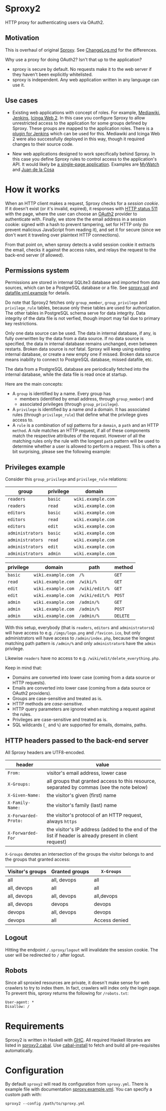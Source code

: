 # Sproxy2

HTTP proxy for authenticating users via OAuth2.


## Motivation

This is overhaul of original [Sproxy](https://hackage.haskell.org/package/sproxy).
See [ChangeLog.md](./ChangeLog.md) for the differences.

Why use a proxy for doing OAuth2? Isn't that up to the application?

 * sproxy is secure by default.  No requests make it to
   the web server if they haven't been explicitly whitelisted.
 * sproxy is independent.  Any web application written in
   any language can use it.

## Use cases

 * Existing web applications with concept of roles. For example,
   [Mediawiki](https://www.mediawiki.org), [Jenkins](https://jenkins.io),
   [Icinga Web 2](https://www.icinga.org/products/icinga-web-2/). In
   this case you configure Sproxy to allow unrestricted access
   to the application for some groups defined by Sproxy. These
   groups are mapped to the application roles.  There is a [plugin for
   Jenkins](https://wiki.jenkins-ci.org/display/JENKINS/Reverse+Proxy+Auth+Plugin)
   which can be used for this. Mediawiki and Icinga Web 2 were also
   successfully deployed in this way, though it required changes to their
   source code.

 * New web applications designed to work specifically behind Sproxy. In this case
   you define Sproxy rules to control access to the
   application's API.  It would likely be [a single-page
   application](https://en.wikipedia.org/wiki/Single-page_application).
   Examples are [MyWatch](https://hackage.haskell.org/package/mywatch) and
   [Juan de la Cosa](https://hackage.haskell.org/package/juandelacosa)


How it works
============

When an HTTP client makes a request, Sproxy checks for a *session cookie*.
If it doesn't exist (or it's invalid, expired), it responses with [HTTP
status 511](https://tools.ietf.org/html/rfc6585) with the page, where the
user can choose an [OAuth2](https://tools.ietf.org/html/rfc6749) provider to
authenticate with.  Finally, we store the the email address in a session
cookie: signed with a hash to prevent tampering, set for HTTP only (to prevent
malicious JavaScript from reading it), and set it for secure (since we don't
want it traveling over plaintext HTTP connections).

From that point on, when sproxy detects a valid session cookie it extracts the
email, checks it against the access rules, and relays the request to the
back-end server (if allowed).


Permissions system
------------------
Permissions are stored in internal SQLite3 database and imported
from data sources, which can be a PostgreSQL database or a file.  See
[sproxy.sql](./sproxy.sql) and [datafile.yml.example](./datafile.yml.example)
for details.

Do note that Sproxy2 fetches only `group_member`, `group_privilege`
and `privilege_rule` tables, because only these tables are used for
authorization. The other tables in PostgreSQL schema serve for data
integrity. Data integrity of the data file is not verfied, though import
may fail due to primary key restrictions.

Only one data source can be used. The data in internal database, if any,
is fully overwritten by the data from a data source. If no data source is
specified, the data in internal database remains unchanged, even between
restarts.  Broken data source is _not_ fatal. Sproxy will keep using existing
internal database, or create a new empty one if missed. Broken data source
means inability to connect to PostgreSQL database, missed datafile, etc.

The data from a PostgreSQL database are periodically fetched into the internal
database, while the data file is read once at startup.

Here are the main concepts:

- A `group` is identified by a name. Every group has
  - members (identified by email address, through `group_member`) and
  - associated privileges (through `group_privilege`).
- A `privilege` is identified by a name _and_ a domain. It has associated rules
  (through `privilege_rule`) that define what the privilege gives access to.
- A `rule` is a combination of sql patterns for a `domain`, a `path` and an
  HTTP `method`. A rule matches an HTTP request, if all of these components
  match the respective attributes of the request. However of all the matching
  rules only the rule with the longest `path` pattern will be used to determine
  whether a user is allowed to perform a request. This is often a bit
  surprising, please see the following example:


Privileges example
------------------

Consider this `group_privilege` and `privilege_rule` relations:

group            | privilege | domain
---------------- | --------- | -----------------
`readers`        | `basic`   | `wiki.example.com`
`readers`        | `read`    | `wiki.example.com`
`editors`        | `basic`   | `wiki.example.com`
`editors`        | `read`    | `wiki.example.com`
`editors`        | `edit`    | `wiki.example.com`
`administrators` | `basic`   | `wiki.example.com`
`administrators` | `read`    | `wiki.example.com`
`administrators` | `edit`    | `wiki.example.com`
`administrators` | `admin`   | `wiki.example.com`

privilege   | domain             | path           | method
----------- | ------------------ | -------------- | ------
`basic`     | `wiki.example.com` | `/%`           | `GET`
`read`      | `wiki.example.com` | `/wiki/%`      | `GET`
`edit`      | `wiki.example.com` | `/wiki/edit/%` | `GET`
`edit`      | `wiki.example.com` | `/wiki/edit/%` | `POST`
`admin`     | `wiki.example.com` | `/admin/%`     | `GET`
`admin`     | `wiki.example.com` | `/admin/%`     | `POST`
`admin`     | `wiki.example.com` | `/admin/%`     | `DELETE`

With this setup, everybody (that is `readers`, `editors` and `administrators`s)
will have access to e.g. `/imgs/logo.png` and `/favicon.ico`, but only
administrators will have access to `/admin/index.php`, because the longest
matching path pattern is `/admin/%` and only `administrator`s have the `admin`
privilege.

Likewise `readers` have no access to e.g. `/wiki/edit/delete_everything.php`.


Keep in mind that:

- Domains are converted into lower case (coming from a data source or HTTP requests).
- Emails are converted into lower case (coming from a data source or OAuth2 providers).
- Groups are case-sensitive and treated as is.
- HTTP methods are *case-sensitive*.
- HTTP query parameters are ignored when matching a request against the rules.
- Privileges are case-sensitive and treated as is.
- SQL wildcards (`_` and `%`) are supported for emails, domains, paths.


HTTP headers passed to the back-end server
------------------------------------------

All Sproxy headers are UTF8-encoded.


header               | value
-------------------- | -----
`From:`              | visitor's email address, lower case
`X-Groups:`          | all groups that granted access to this resource, separated by commas (see the note below)
`X-Given-Name:`      | the visitor's given (first) name
`X-Family-Name:`     | the visitor's family (last) name
`X-Forwarded-Proto:` | the visitor's protocol of an HTTP request, always `https`
`X-Forwarded-For`    | the visitor's IP address (added to the end of the list if header is already present in client request)


`X-Groups` denotes an intersection of the groups the visitor belongs to and the groups that granted access:

Visitor's groups | Granted groups | `X-Groups`
---------------- | -------------- | ---------
all              | all, devops    | all
all, devops      | all            | all
all, devops      | all, devops    | all,devops
all, devops      | devops         | devops
devops           | all, devops    | devops
devops           | all            | Access denied


Logout
------

Hitting the endpoint `/.sproxy/logout` will invalidate the session cookie.
The user will be redirected to `/` after logout.


Robots
------

Since all sproxied resources are private, it doesn't make sense for web
crawlers to try to index them. In fact, crawlers will index only the login
page. To prevent this, sproxy returns the following for `/robots.txt`:

```
User-agent: *
Disallow: /
```


Requirements
============
Sproxy2 is written in Haskell with [GHC](http://www.haskell.org/ghc/).
All required Haskell libraries are listed in [sproxy2.cabal](sproxy2.cabal).
Use [cabal-install](http://www.haskell.org/haskellwiki/Cabal-Install)
to fetch and build all pre-requisites automatically.


Configuration
=============

By default `sproxy2` will read its configuration from `sproxy.yml`.  There is
example file with documentation [sproxy.example.yml](sproxy.example.yml). You
can specify a custom path with:

```
sproxy2 --config /path/to/sproxy.yml
```

